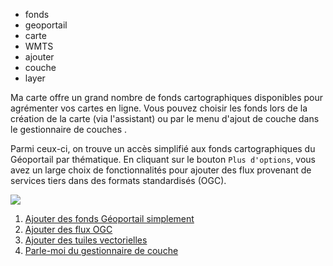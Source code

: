 - fonds
- geoportail
- carte
- WMTS
- ajouter
- couche
- layer

Ma carte offre un grand nombre de fonds cartographiques disponibles pour agrémenter vos cartes en ligne.
Vous pouvez choisir les fonds lors de la création de la carte (via l'assistant) ou par le menu d'ajout de couche dans le gestionnaire de couches <i class="fg-layer-alt-add-o"></i>.

Parmi ceux-ci, on trouve un accès simplifié aux fonds cartographiques du Géoportail par thématique.
En cliquant sur le bouton `Plus d'options`, vous avez un large choix de fonctionnalités pour ajouter des flux provenant de services tiers dans des formats standardisés (OGC).

![](https://macarte.ign.fr/image/voir/gts6159.png)

1. [Ajouter des fonds Géoportail simplement](./Comment_ajouter_des_fonds_Géoportail.md)
1. [Ajouter des flux OGC](./Comment_ajouter_des_flux_OGC.md)
1. [Ajouter des tuiles vectorielles](./Comment_ajouter_des_tuiles_vectorielles.md)
1. [Parle-moi du gestionnaire de couche](./Parle-moi_du_gestionnaire_de_couche.md)